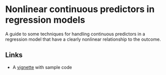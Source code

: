 # Nonlinear continuous predictors in regression models

A guide to some techniques for handling continuous predictors in a regression model that have a clearly nonlinear relationship to the outcome.

## Links

- A [vignette](https://kaplanas.github.io/nonlinear-predictors/index.html) with sample code

